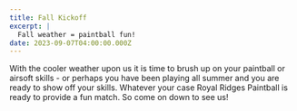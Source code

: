 ```yaml
---
title: Fall Kickoff
excerpt: |
  Fall weather = paintball fun!
date: 2023-09-07T04:00:00.000Z
---
```


With the cooler weather upon us it is time to brush up on your paintball or airsoft skills - or perhaps you have been playing all summer and you are ready to show off your skills. Whatever your case Royal Ridges Paintball is ready to provide a fun match. So come on down to see us! 
